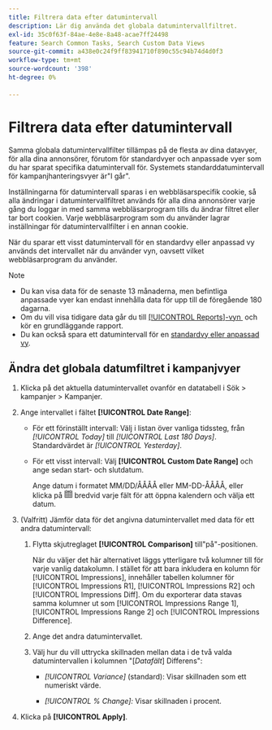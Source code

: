 ```yaml
---
title: Filtrera data efter datumintervall
description: Lär dig använda det globala datumintervallfiltret.
exl-id: 35c0f63f-84ae-4e8e-8a48-acae7ff24498
feature: Search Common Tasks, Search Custom Data Views
source-git-commit: a438e0c24f9ff83941710f890c55c94b74d4d0f3
workflow-type: tm+mt
source-wordcount: '398'
ht-degree: 0%

---
```


# Filtrera data efter datumintervall

<!-- The same in new UI and legacy CM views -->

Samma globala datumintervallfilter tillämpas på de flesta av dina datavyer, för alla dina annonsörer, förutom för standardvyer och anpassade vyer som du har sparat specifika datumintervall för. Systemets standarddatumintervall för kampanjhanteringsvyer är&quot;I går&quot;.

Inställningarna för datumintervall sparas i en webbläsarspecifik cookie, så alla ändringar i datumintervallfiltret används för alla dina annonsörer varje gång du loggar in med samma webbläsarprogram tills du ändrar filtret eller tar bort cookien. Varje webbläsarprogram som du använder lagrar inställningar för datumintervallfilter i en annan cookie.

När du sparar ett visst datumintervall för en standardvy eller anpassad vy används det intervallet när du använder vyn, oavsett vilket webbläsarprogram du använder.

>[!NOTE]
>
>* Du kan visa data för de senaste 13 månaderna, men befintliga anpassade vyer kan endast innehålla data för upp till de föregående 180 dagarna.
>* Om du vill visa tidigare data går du till [[!UICONTROL Reports]-vyn &#x200B;](/help/search-social-commerce/reports/management/basic-advanced/basic-advanced-report-about.md) och kör en grundläggande rapport.
>* Du kan också spara ett datumintervall för en [standardvy eller anpassad vy](/help/search-social-commerce/common-tasks/data-views/custom-default-views-manage.md).

## Ändra det globala datumfiltret i kampanjvyer

1. Klicka på det aktuella datumintervallet ovanför en datatabell i Sök \> kampanjer \> Kampanjer.

1. Ange intervallet i fältet **[!UICONTROL Date Range]**:

   * För ett förinställt intervall: Välj i listan över vanliga tidssteg, från *[!UICONTROL Today]* till *[!UICONTROL Last 180 Days]*. Standardvärdet är *[!UICONTROL Yesterday]*.

   * För ett visst intervall: Välj **[!UICONTROL Custom Date Range]** och ange sedan start- och slutdatum.

     Ange datum i formatet MM/DD/ÅÅÅÅ eller MM-DD-ÅÅÅÅ, eller klicka på ![kalenderikonen](/help/search-social-commerce/assets/calendar.png "kalenderikonen") bredvid varje fält för att öppna kalendern och välja ett datum.

1. (Valfritt) Jämför data för det angivna datumintervallet med data för ett andra datumintervall:

   1. Flytta skjutreglaget **[!UICONTROL Comparison]** till&quot;på&quot;-positionen.

      När du väljer det här alternativet läggs ytterligare två kolumner till för varje vanlig datakolumn. I stället för att bara inkludera en kolumn för [!UICONTROL Impressions], innehåller tabellen kolumner för [!UICONTROL Impressions R1], [!UICONTROL Impressions R2] och [!UICONTROL Impressions Diff].  Om du exporterar data stavas samma kolumner ut som [!UICONTROL Impressions Range 1], [!UICONTROL Impressions Range 2] och [!UICONTROL Impressions Difference].

   1. Ange det andra datumintervallet.

   1. Välj hur du vill uttrycka skillnaden mellan data i de två valda datumintervallen i kolumnen &quot;\[_Datafält_\] Differens&quot;:

      * *[!UICONTROL Variance]* (standard): Visar skillnaden som ett numeriskt värde.

      * *[!UICONTROL % Change]:* Visar skillnaden i procent.

1. Klicka på **[!UICONTROL Apply]**.
